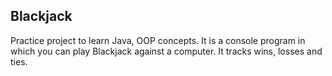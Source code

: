 ## Blackjack

Practice project to learn Java, OOP concepts.
It is a console program in which you can play Blackjack against a computer. 
It tracks wins, losses and ties. 


